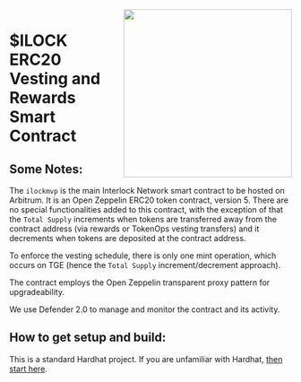 <img align="right" width="300" height="300" src="https://assets-global.website-files.com/64d9930f57641d176ab09b78/64df168bc9c81b986abd0e9b_img-ilock-token.png">

# $ILOCK ERC20 Vesting and Rewards Smart Contract

## Some Notes:

The `ilockmvp` is the main Interlock Network smart contract to be hosted on Arbitrum. It is an Open Zeppelin ERC20 token contract, version 5. There are no special functionalities added to this contract, with the exception of that the `Total Supply` increments when tokens are transferred away from the contract address (via rewards or TokenOps vesting transfers) and it decrements when tokens are deposited at the contract address.

To enforce the vesting schedule, there is only one mint operation, which occurs on TGE (hence the `Total Supply` increment/decrement approach).

The contract employs the Open Zeppelin transparent proxy pattern for upgradeability.

We use Defender 2.0 to manage and monitor the contract and its activity.

## How to get setup and build:

This is a standard Hardhat project. If you are unfamiliar with Hardhat, [then start here](https://hardhat.org/hardhat-runner/docs/getting-started#overview).
